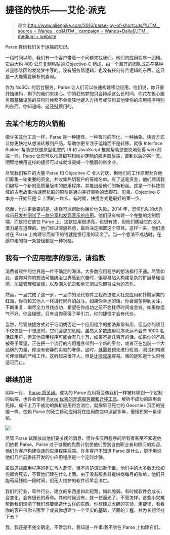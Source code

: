 # 捷径的快乐——艾伦·派克

> 原文:[http://www.allenpike.com/2016/parse-joy-of-shortcuts/?UTM _ source = Wanqu . co&UTM _ campaign = Wanqu+Daily&UTM _ medium = website](http://www.allenpike.com/2016/parse-joy-of-shortcuts/?utm_source=wanqu.co&utm_campaign=Wanqu+Daily&utm_medium=website)

Parse 教给我们关于运输的知识。

一段时间以前，我们有一个客户带着一个问题来找我们。他们的应用程序一团糟。它由大约 400 公斤复制粘贴的 Objective-C 组成，由一个离开的团队成员在某种过量咖啡因的发烧梦中写的。没有服务器逻辑，也没有任何符合逻辑的东西。这只是一大堆需要解析的查询。

作为 NoSQL 的后台服务，Parse 让人们可以快速构建移动应用。他们说，你只要开始编码，剩下的我们来操心。你的狂热梦想只会持续这么长时间，你花在担心服务器基础设施的任何时候都不会疯狂地键入方括号或任何其他使你的应用程序特别的东西。你知道吗，这还挺管用的。

## 去某个地方的火箭船

像许多其他工具一样，Parse 是一种捷径，一种暂时的简化，一种抽象。快捷方式让你更快地从想法转移到产品，帮助你更专注于运输而不是转移。就像 Interface Builder 帮助您快速原型化您的 UI 和 JavaScript 框架帮助您更快地获得 web 前端一样，Parse 让您可以推迟编写和维护定制的服务器后端，直到以后的某一天。明智地使用这样的捷径可以成就或毁掉一个脆弱的新企业。

尽管我们客户的大量 Parse 和 Objective-C 令人讨厌，但他们的工作原型允许他们筹集一轮重要的资金，并收集热切客户的等候名单。有了这笔资金，他们聘请我们编写一个新的高质量版本的应用程序，并推出给他们的新粉丝。这是一个科技领域的古老故事:快速而肮脏的原型是通向美好事物的垫脚石。见鬼，Objective-C 本身一开始只是 C 上面的一堆宏。有时候，快捷方式是最好的第一步。

然而，也许更重要的是，捷径可以帮助你廉价地失败。2014 年，恐慌乐队的优秀成员[开发并测试了一款分享和发现音乐的应用](https://panic.com/blog/the-2015-panic-report/)。他们没有构建一个完整的定制后端，而是把它放在 Parse 上。这款应用很漂亮，也很有效，但他们质疑它的收入潜力是有道理的。他们经过深思熟虑，最后决定搁置这个项目。这样一来，他们通过在 Parse 上构建它而省下的钱就是银行里的现金了。当一个想法不成功时，在途中走的每一条捷径都是一种祝福。

## 我有一个应用程序的想法，请指教

消费者软件的世界是一片不确定的海洋。大多数应用程序的想法都行不通。尽管如此，当你对你的想法可能统治世界感到兴奋时，很容易陷入构建复杂的扩展基础设施，加载管理和监控，以及深入记录和单元测试你即将成为的杰作。

然而，一旦完成了这一步，一旦你的现代软件工程奇迹进入社交应用和扑腾家禽的红海，你将和其他人一样进行同样的战斗。如果你幸运的话，你会渴望得到关注，不断重复，竭尽全力寻找成功，希望在你成功之前不会耗尽时间或金钱。如果你运气不好，你会碰壁。只有当你获得了牵引力，你的捷径才会有代价。

当然，尽管快捷方式对于证明或否定一个应用程序的想法非常有用，但当你的项目不仅仅是一个想法时，它们会更加危险。虽然大多数应用程序永远不会有 1000 名活跃用户，但其他应用程序可能会有几十万，如果不是几百万的话。如果你的产品被寄予厚望，正在把一个流行的应用程序带到一个新的平台，或者正在包装一个大品牌的力量，你没有安静的实验的奢侈。这时，就需要预先进行检测、测试和构建可伸缩性的严格工作。这听起来很吓人，但是[比听起来](https://marco.org/2016/01/30/mjtsai-sunsetting-parse)容易。难的是知道什么时候适可而止。

## 继续前进

明年一月， [Parse 将关闭](http://blog.parse.com/announcements/moving-on/)。成功的 Parse 应用将会像我们一样被转移到一个定制的后端，也许会使用 [Parse 优秀的开源服务器和迁移工具](http://blog.parse.com/announcements/introducing-parse-server-and-the-database-migration-tool/)。解析不成功的应用会死掉。成千上万不成功的解析应用将会消亡。就像早已死亡的 Geocities 页面的链接一样，依赖 Parse 的死亡移动应用将在应用商店中逗留多年，慢慢积累一星评论。

![](../Images/71d3d898b8a8a94bfcae37a03f271542.png)

尽管 Parse 试图放出他们要关闭的消息，但许多应用程序的所有者甚至不知道他们依赖 Parse。Parse 过于慷慨的免费计划使他们受到自由职业者和顾问的欢迎，他们为客户构建快速的应用程序后端。许多客户不知道 Parse 是什么，更不用说他们几年前委托开发的小应用程序是一个定时炸弹。

虽然这些应用程序的死亡令人悲伤，但不清楚该归咎于谁。他们中的大多数无论如何都会死去，不管他们建在什么上面。由于没有服务器提供商每月的账单，他们只能苟延残喘一段时间，但无人维护的软件迟早会消亡。

我们的行业，软件行业，建立的东西是如此短暂，如此脆弱。有时候软件会成长，会变化，会有很长的寿命。其他时候没有，就一扫而光了。不管怎样，这些小灾难帮助我们理清了我们想要建造什么样的东西。你想建立大胆的实验，走捷径，看看你的客户带你去哪里？或者你想建立一个坚实的基础，坚固的工程，并为长期坚持下去？

我，我还是不完全确定。不管怎样，我知道一件事:我不会在 Parse 上构建它们。